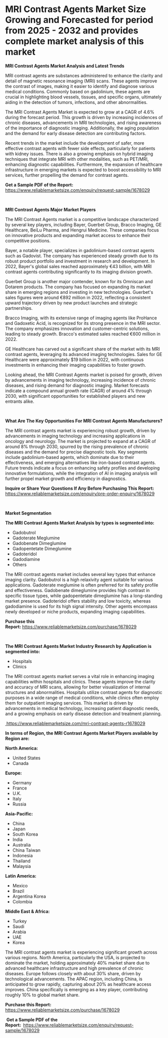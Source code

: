<p><h1>MRI Contrast Agents Market Size Growing and Forecasted for period from 2025 - 2032 and provides complete market analysis of this market</h1></p><p><strong>MRI Contrast Agents Market Analysis and Latest Trends</strong></p>
<p><p>MRI contrast agents are substances administered to enhance the clarity and detail of magnetic resonance imaging (MRI) scans. These agents improve the contrast of images, making it easier to identify and diagnose various medical conditions. Commonly based on gadolinium, these agents are crucial in highlighting blood vessels, tissues, and specific organs, ultimately aiding in the detection of tumors, infections, and other abnormalities.</p><p>The MRI Contrast Agents Market is expected to grow at a CAGR of 4.6% during the forecast period. This growth is driven by increasing incidences of chronic diseases, advancements in MRI technologies, and rising awareness of the importance of diagnostic imaging. Additionally, the aging population and the demand for early disease detection are contributing factors.</p><p>Recent trends in the market include the development of safer, more effective contrast agents with fewer side effects, particularly for patients with kidney issues. There is also a growing emphasis on hybrid imaging techniques that integrate MRI with other modalities, such as PET/MRI, enhancing diagnostic capabilities. Furthermore, the expansion of healthcare infrastructure in emerging markets is expected to boost accessibility to MRI services, further propelling the demand for contrast agents.</p></p>
<p><strong>Get a Sample PDF of the Report:&nbsp;</strong> <a href="https://www.reliablemarketsize.com/enquiry/request-sample/1678029?utm_campaign=3682&utm_medium=2&utm_source=Github&utm_content=ia&utm_term=19042025&utm_id=mri-contrast-agents">https://www.reliablemarketsize.com/enquiry/request-sample/1678029</a></p>
<p>&nbsp;</p>
<p><strong>MRI Contrast Agents Major Market Players</strong></p>
<p><p>The MRI Contrast Agents market is a competitive landscape characterized by several key players, including Bayer, Guerbet Group, Bracco Imaging, GE Healthcare, BeiLu Pharma, and Hengrui Medicine. These companies focus on innovative products and expanding market access to enhance their competitive positions.</p><p>Bayer, a notable player, specializes in gadolinium-based contrast agents such as Gadovist. The company has experienced steady growth due to its robust product portfolio and investment in research and development. In 2022, Bayer's global sales reached approximately €43 billion, with MRI contrast agents contributing significantly to its imaging division growth.</p><p>Guerbet Group is another major contender, known for its Omniscan and Dotarem products. The company has focused on expanding its market share in emerging regions and investing in new technologies. Guerbet's sales figures were around €892 million in 2022, reflecting a consistent upward trajectory driven by new product launches and strategic partnerships.</p><p>Bracco Imaging, with its extensive range of imaging agents like ProHance and Gadoxetic Acid, is recognized for its strong presence in the MRI sector. The company emphasizes innovation and customer-centric solutions, leading to steady growth. Bracco's estimated sales reached €600 million in 2022.</p><p>GE Healthcare has carved out a significant share of the market with its MRI contrast agents, leveraging its advanced imaging technologies. Sales for GE Healthcare were approximately $19 billion in 2022, with continuous investments in enhancing their imaging capabilities to foster growth.</p><p>Looking ahead, the MRI Contrast Agents market is poised for growth, driven by advancements in imaging technology, increasing incidence of chronic diseases, and rising demand for diagnostic imaging. Market forecasts indicate a compound annual growth rate (CAGR) of around 4% through 2030, with significant opportunities for established players and new entrants alike.</p></p>
<p>&nbsp;</p>
<p><strong>What Are The Key Opportunities For MRI Contrast Agents Manufacturers?</strong></p>
<p><p>The MRI contrast agents market is experiencing robust growth, driven by advancements in imaging technology and increasing applications in oncology and neurology. The market is projected to expand at a CAGR of around 8% through 2030, spurred by the rising prevalence of chronic diseases and the demand for precise diagnostic tools. Key segments include gadolinium-based agents, which dominate due to their effectiveness, and emerging alternatives like iron-based contrast agents. Future trends indicate a focus on enhancing safety profiles and developing innovative formulations, while the integration of AI in imaging analysis will further propel market growth and efficiency in diagnostics.</p></p>
<p><strong>Inquire or Share Your Questions If Any Before Purchasing This Report:</strong> <a href="https://www.reliablemarketsize.com/enquiry/pre-order-enquiry/1678029?utm_campaign=3682&utm_medium=2&utm_source=Github&utm_content=ia&utm_term=19042025&utm_id=mri-contrast-agents">https://www.reliablemarketsize.com/enquiry/pre-order-enquiry/1678029</a></p>
<p>&nbsp;</p>
<p><strong>Market Segmentation</strong></p>
<p><strong>The MRI Contrast Agents Market Analysis by types is segmented into:</strong></p>
<p><ul><li>Gadobutrol</li><li>Gadoterate Meglumine</li><li>Gadobenate Dimeglumine</li><li>Gadopentetate Dimeglumine</li><li>Gadoteridol</li><li>Gadodiamine</li><li>Others</li></ul></p>
<p><p>The MRI contrast agents market includes several key types that enhance imaging clarity. Gadobutrol is a high relaxivity agent suitable for various applications. Gadoterate meglumine is often preferred for its safety profile and effectiveness. Gadobenate dimeglumine provides high contrast in specific tissue types, while gadopentetate dimeglumine has a long-standing market presence. Gadoteridol offers stability and low toxicity, whereas gadodiamine is used for its high signal intensity. Other agents encompass newly developed or niche products, expanding imaging capabilities.</p></p>
<p><strong>Purchase this Report:&nbsp;</strong><a href="https://www.reliablemarketsize.com/purchase/1678029?utm_campaign=3682&utm_medium=2&utm_source=Github&utm_content=ia&utm_term=19042025&utm_id=mri-contrast-agents">https://www.reliablemarketsize.com/purchase/1678029</a></p>
<p>&nbsp;</p>
<p><strong>The MRI Contrast Agents Market Industry Research by Application is segmented into:</strong></p>
<p><ul><li>Hospitals</li><li>Clinics</li></ul></p>
<p><p>The MRI contrast agents market serves a vital role in enhancing imaging capabilities within hospitals and clinics. These agents improve the clarity and accuracy of MRI scans, allowing for better visualization of internal structures and abnormalities. Hospitals utilize contrast agents for diagnostic purposes in a wide range of medical conditions, while clinics often employ them for outpatient imaging services. This market is driven by advancements in medical technology, increasing patient diagnostic needs, and a growing emphasis on early disease detection and treatment planning.</p></p>
<p><a href="https://www.reliablemarketsize.com/mri-contrast-agents-r1678029?utm_campaign=3682&utm_medium=2&utm_source=Github&utm_content=ia&utm_term=19042025&utm_id=mri-contrast-agents">&nbsp;https://www.reliablemarketsize.com/mri-contrast-agents-r1678029</a></p>
<p><strong>In terms of Region, the MRI Contrast Agents Market Players available by Region are:</strong></p>
<p>
    <p> <strong> North America: </strong>
        <ul>
            <li>United States</li>
            <li>Canada</li>
        </ul>
        </p> 
    <p> <strong> Europe: </strong>
        <ul>
            <li>Germany</li>
            <li>France</li>
            <li>U.K.</li>
            <li>Italy</li>
            <li>Russia</li>
        </ul>
        </p> 
    <p> <strong> Asia-Pacific: </strong>
        <ul>
            <li>China</li>
            <li>Japan</li>
            <li>South Korea</li>
            <li>India</li>
            <li>Australia</li>
            <li>China Taiwan</li>
            <li>Indonesia</li>
            <li>Thailand</li>
            <li>Malaysia</li>
        </ul>
        </p> 
    <p> <strong> Latin America: </strong>
        <ul>
            <li>Mexico</li>
            <li>Brazil</li>
            <li>Argentina Korea</li>
            <li>Colombia</li>
        </ul>
        </p> 
    <p> <strong> Middle East & Africa: </strong>
        <ul>
            <li>Turkey</li>
            <li>Saudi</li>
            <li>Arabia</li>
            <li>UAE</li>
            <li>Korea</li>
        </ul>
    </p>
    </p>
<p><p>The MRI contrast agents market is experiencing significant growth across various regions. North America, particularly the USA, is projected to dominate the market, holding approximately 40% market share due to advanced healthcare infrastructure and high prevalence of chronic diseases. Europe follows closely with about 30% share, driven by technological advancements. The APAC region, including China, is anticipated to grow rapidly, capturing about 20% as healthcare access improves. China specifically is emerging as a key player, contributing roughly 10% to global market share.</p></p>
<p><strong>Purchase this Report: </strong><a href="https://www.reliablemarketsize.com/purchase/1678029?utm_campaign=3682&utm_medium=2&utm_source=Github&utm_content=ia&utm_term=19042025&utm_id=mri-contrast-agents">https://www.reliablemarketsize.com/purchase/1678029</a></p>
<p>&nbsp;<strong>Get a Sample PDF of the Report:&nbsp;&nbsp;</strong><a href="https://www.reliablemarketsize.com/enquiry/request-sample/1678029?utm_campaign=3682&utm_medium=2&utm_source=Github&utm_content=ia&utm_term=19042025&utm_id=mri-contrast-agents">https://www.reliablemarketsize.com/enquiry/request-sample/1678029</a></p>
<p><strong></strong></p>
<p><p></p><p></p><p></p></p>